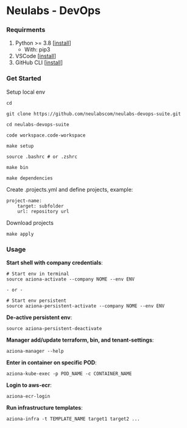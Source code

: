 # Neulabs - DevOps

### Requirments

1. Python >= 3.8 \[[install](https://www.python.org/downloads/)\]
    - With: pip3 
3. VSCode \[[install](https://code.visualstudio.com/download)\]
4. GitHub CLI \[[install](https://cli.github.com/)\]

### Get Started

Setup local env

    cd

    git clone https://github.com/neulabscom/neulabs-devops-suite.git 

    cd neulabs-devops-suite

    code workspace.code-workspace

    make setup

    source .bashrc # or .zshrc

    make bin

    make dependencies


Create .projects.yml and define projects, example:

    project-name:
        target: subfolder 
        url: repository url

Download projects

    make apply


### Usage

**Start shell with company credentials**:

    # Start env in terminal
    source aziona-activate --company NOME --env ENV

    - or - 

    # Start env persistent
    source aziona-persistent-activate --company NOME --env ENV

**De-active persistent env**:

    source aziona-persistent-deactivate


**Manager add/update terraform, bin, and tenant-settings**:

    aziona-manager --help


**Enter in container on specific POD**:

    aziona-kube-exec -p POD_NAME -c CONTAINER_NAME

**Login to aws-ecr**:

    aziona-ecr-login

**Run infrastructure templates**:

    aziona-infra -t TEMPLATE_NAME target1 target2 ...

